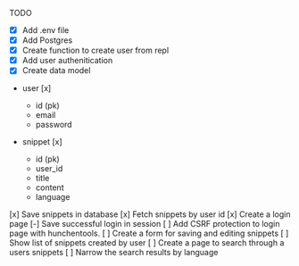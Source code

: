TODO
- [x] Add .env file
- [x] Add Postgres
- [x] Create function to create user from repl
- [x] Add user authenitication
- [x] Create data model

-   user [x]
    -   id (pk)
    -   email
    -   password

-   snippet [x]
    -   id (pk)
    -   user_id
    -   title
    -   content
    -   language

[x] Save snippets in database
[x] Fetch snippets by user id 
[x] Create a login page 
[-] Save successful login in session
[ ] Add CSRF protection to login page with hunchentools.
[ ] Create a form for saving and editing snippets
[ ] Show list of snippets created by user
[ ] Create a page to search through a users snippets
[ ] Narrow the search results by language   
